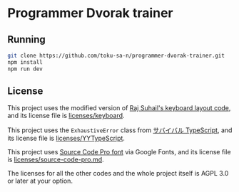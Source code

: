# Programmer Dvorak trainer

## Running

```sh
git clone https://github.com/toku-sa-n/programmer-dvorak-trainer.git
npm install
npm run dev
```

## License

This project uses the modified version of [Raj Suhail's keyboard layout code](https://codepen.io/irajsuhail/pen/mYMZVm), and its license file is [licenses/keyboard](./licenses/keyboard).

This project uses the `ExhaustiveError` class from [サバイバル TypeScript](https://typescriptbook.jp/reference/statements/never#never%E3%82%92%E4%BD%BF%E3%81%A3%E3%81%9F%E7%B6%B2%E7%BE%85%E6%80%A7%E3%83%81%E3%82%A7%E3%83%83%E3%82%AF), and its license file is [licenses/YYTypeScript](licenses/YYTypeScript).

This project uses [Source Code Pro font](https://fonts.google.com/specimen/Source+Code+Pro) via Google Fonts, and its license file is [licenses/source-code-pro.md](licenses/source-code-pro.md).

The licenses for all the other codes and the whole project itself is AGPL 3.0 or later at your option.
